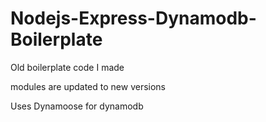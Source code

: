 # Nodejs-Express-Dynamodb-Boilerplate
 
 Old boilerplate code I made

 modules are updated to new versions

 Uses Dynamoose for dynamodb
